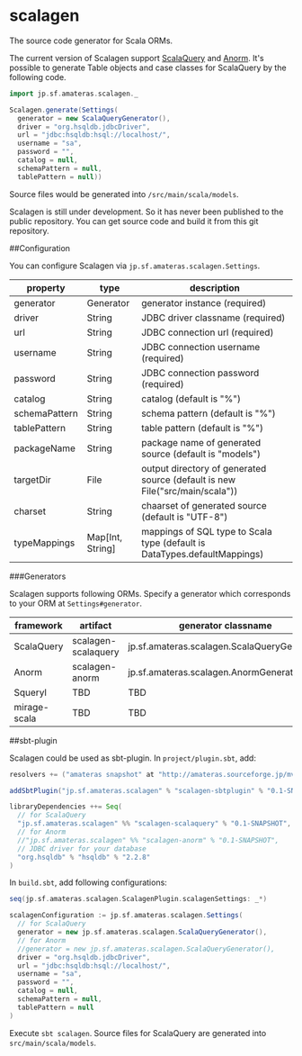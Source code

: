 scalagen
========

The source code generator for Scala ORMs.

The current version of Scalagen support [ScalaQuery](http://scalaquery.org/) and [Anorm](http://www.playframework.org/modules/scala-0.9.1/anorm).
It's possible to generate Table objects and case classes for ScalaQuery by the following code.

```scala
import jp.sf.amateras.scalagen._

Scalagen.generate(Settings(
  generator = new ScalaQueryGenerator(),
  driver = "org.hsqldb.jdbcDriver",
  url = "jdbc:hsqldb:hsql://localhost/",
  username = "sa",
  password = "",
  catalog = null,
  schemaPattern = null,
  tablePattern = null))
```

Source files would be generated into ```/src/main/scala/models```.

Scalagen is still under development. So it has never been published to the public repository.
You can get source code and build it from this git repository.

##Configuration

You can configure Scalagen via ```jp.sf.amateras.scalagen.Settings```.

property      | type            | description
--------------|-----------------|------------------------------------------------
generator     | Generator       | generator instance (required)
driver        | String          | JDBC driver classname (required)
url           | String          | JDBC connection url (required)
username      | String          | JDBC connection username (required)
password      | String          | JDBC connection password (required)
catalog       | String          | catalog (default is "%")
schemaPattern | String          | schema pattern (default is "%")
tablePattern  | String          | table pattern (default is "%")
packageName   | String          | package name of generated source (default is "models")
targetDir     | File            | output directory of generated source (default is new File("src/main/scala"))
charset       | String          | chaarset of generated source (default is "UTF-8")
typeMappings  | Map[Int, String]| mappings of SQL type to Scala type (default is DataTypes.defaultMappings)

###Generators

Scalagen supports following ORMs. Specify a generator which corresponds to your ORM at ```Settings#generator```.

framework    | artifact            | generator classname
-------------|---------------------|------------------------------------------------
ScalaQuery   | scalagen-scalaquery | jp.sf.amateras.scalagen.ScalaQueryGenerator
Anorm        | scalagen-anorm      | jp.sf.amateras.scalagen.AnormGenerator
Squeryl      | TBD                 | TBD
mirage-scala | TBD                 | TBD

##sbt-plugin

Scalagen could be used as sbt-plugin. In ```project/plugin.sbt```, add:

```scala
resolvers += ("amateras snapshot" at "http://amateras.sourceforge.jp/mvn-snapshot/")

addSbtPlugin("jp.sf.amateras.scalagen" % "scalagen-sbtplugin" % "0.1-SNAPSHOT")

libraryDependencies ++= Seq(
  // for ScalaQuery
  "jp.sf.amateras.scalagen" %% "scalagen-scalaquery" % "0.1-SNAPSHOT",
  // for Anorm
  //"jp.sf.amateras.scalagen" %% "scalagen-anorm" % "0.1-SNAPSHOT",
  // JDBC driver for your database
  "org.hsqldb" % "hsqldb" % "2.2.8"
)
```

In ```build.sbt```, add following configurations:

```scala
seq(jp.sf.amateras.scalagen.ScalagenPlugin.scalagenSettings: _*)

scalagenConfiguration := jp.sf.amateras.scalagen.Settings(
  // for ScalaQuery
  generator = new jp.sf.amateras.scalagen.ScalaQueryGenerator(),
  // for Anorm
  //generator = new jp.sf.amateras.scalagen.ScalaQueryGenerator(),
  driver = "org.hsqldb.jdbcDriver",
  url = "jdbc:hsqldb:hsql://localhost/",
  username = "sa",
  password = "",
  catalog = null,
  schemaPattern = null,
  tablePattern = null
)
```

Execute ```sbt scalagen```. Source files for ScalaQuery are generated into ```src/main/scala/models```.
